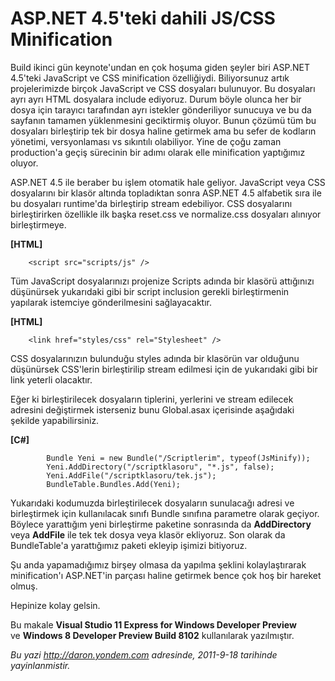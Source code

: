 # ASP.NET 4.5'teki dahili JS/CSS Minification 

Build ikinci gün keynote'undan en çok hoşuma giden şeyler biri ASP.NET
4.5'teki JavaScript ve CSS minification özelliğiydi. Biliyorsunuz artık
projelerimizde birçok JavaScript ve CSS dosyaları bulunuyor. Bu
dosyaları ayrı ayrı HTML dosyalara include ediyoruz. Durum böyle olunca
her bir dosya için tarayıcı tarafından ayrı istekler gönderiliyor
sunucuya ve bu da sayfanın tamamen yüklenmesini geciktirmiş oluyor.
Bunun çözümü tüm bu dosyaları birleştirip tek bir dosya haline getirmek
ama bu sefer de kodların yönetimi, versyonlaması vs sıkıntılı
olabiliyor. Yine de çoğu zaman production'a geçiş sürecinin bir adımı
olarak elle minification yaptığımız oluyor.

ASP.NET 4.5 ile beraber bu işlem otomatik hale geliyor. JavaScript veya
CSS dosyalarını bir klasör altında topladıktan sonra ASP.NET 4.5
alfabetik sıra ile bu dosyaları runtime'da birleştirip stream
edebiliyor. CSS dosyalarını birleştirirken özellikle ilk başka reset.css
ve normalize.css dosyaları alınıyor birleştirmeye.

**[HTML]**

``` {style="font-family: Consolas; font-size: 13; color: black; background: white;"}
    <script src="scripts/js" />
```

Tüm JavaScript dosyalarınızı projenize Scripts adında bir klasörü
attığınızı düşünürsek yukarıdaki gibi bir script inclusion gerekli
birleştirmenin yapılarak istemciye gönderilmesini sağlayacaktır.

**[HTML]**

``` {style="font-family: Consolas; font-size: 13; color: black; background: white;"}
    <link href="styles/css" rel="Stylesheet" />
```

CSS dosyalarınızın bulunduğu styles adında bir klasörün var olduğunu
düşünürsek CSS'lerin birleştirilip stream edilmesi için de yukarıdaki
gibi bir link yeterli olacaktır.

Eğer ki birleştirilecek dosyaların tiplerini, yerlerini ve stream
edilecek adresini değiştirmek isterseniz bunu Global.asax içerisinde
aşağıdaki şekilde yapabilirsiniz.

**[C\#]**

``` {style="font-family: Consolas; font-size: 13; color: black; background: white;"}
        Bundle Yeni = new Bundle("/Scriptlerim", typeof(JsMinify));
        Yeni.AddDirectory("/scriptklasoru", "*.js", false);
        Yeni.AddFile("/scriptklasoru/tek.js");
        BundleTable.Bundles.Add(Yeni);
```

Yukarıdaki kodumuzda birleştirilecek dosyaların sunulacağı adresi ve
birleştirmek için kullanılacak sınıfı Bundle sınıfına parametre olarak
geçiyor. Böylece yarattığım yeni birleştirme paketine sonrasında da
**AddDirectory** veya **AddFile** ile tek tek dosya veya klasör
ekliyoruz. Son olarak da BundleTable'a yarattığımız paketi ekleyip
işimizi bitiyoruz.

Şu anda yapamadığımız birşey olmasa da yapılma şeklini kolaylaştırarak
minification'ı ASP.NET'in parçası haline getirmek bence çok hoş bir
hareket olmuş.

Hepinize kolay gelsin.

Bu makale **Visual Studio 11 Express for Windows Developer Preview**\
ve **Windows 8 Developer Preview Build 8102** kullanılarak yazılmıştır.


*Bu yazi http://daron.yondem.com adresinde, 2011-9-18 tarihinde yayinlanmistir.*
